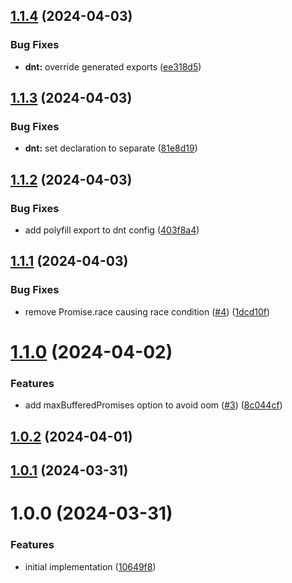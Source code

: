 ## [1.1.4](https://github.com/redabacha/parallelize-generator-promises/compare/v1.1.3...v1.1.4) (2024-04-03)


### Bug Fixes

* **dnt:** override generated exports ([ee318d5](https://github.com/redabacha/parallelize-generator-promises/commit/ee318d5dc2e13445955cfe41bc074199b646c309))

## [1.1.3](https://github.com/redabacha/parallelize-generator-promises/compare/v1.1.2...v1.1.3) (2024-04-03)


### Bug Fixes

* **dnt:** set declaration to separate ([81e8d19](https://github.com/redabacha/parallelize-generator-promises/commit/81e8d1922553fbe37f3d78b18088e92fbcd943b9))

## [1.1.2](https://github.com/redabacha/parallelize-generator-promises/compare/v1.1.1...v1.1.2) (2024-04-03)


### Bug Fixes

* add polyfill export to dnt config ([403f8a4](https://github.com/redabacha/parallelize-generator-promises/commit/403f8a4a080119bd2ea8894ac4dc39d17915375f))

## [1.1.1](https://github.com/redabacha/parallelize-generator-promises/compare/v1.1.0...v1.1.1) (2024-04-03)


### Bug Fixes

* remove Promise.race causing race condition ([#4](https://github.com/redabacha/parallelize-generator-promises/issues/4)) ([1dcd10f](https://github.com/redabacha/parallelize-generator-promises/commit/1dcd10f740d8647b6b59f06bd68690e87a859a60))

# [1.1.0](https://github.com/redabacha/parallelize-generator-promises/compare/v1.0.2...v1.1.0) (2024-04-02)


### Features

* add maxBufferedPromises option to avoid oom ([#3](https://github.com/redabacha/parallelize-generator-promises/issues/3)) ([8c044cf](https://github.com/redabacha/parallelize-generator-promises/commit/8c044cf1968902c1dbc746077a43ac929ed62fab))

## [1.0.2](https://github.com/redabacha/parallelize-generator-promises/compare/v1.0.1...v1.0.2) (2024-04-01)

## [1.0.1](https://github.com/redabacha/parallelize-generator-promises/compare/v1.0.0...v1.0.1) (2024-03-31)

# 1.0.0 (2024-03-31)


### Features

* initial implementation ([10649f8](https://github.com/redabacha/parallelize-generator-promises/commit/10649f86d7a6748e0b7ff427e8a246badb6de8e1))
